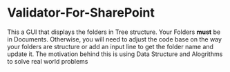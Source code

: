 # Validator-For-SharePoint

This a GUI that displays the folders in Tree structure. Your Folders **must** be in Documents. Otherwise, you will need to adjust the code base on the way your folders are structure or add an input line to get the folder name and update it. The motivation behind this is using Data Structure and Alogrithms to solve real world problems
